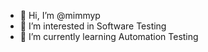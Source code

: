 - 👋 Hi, I’m @mimmyp
- 👀 I’m interested in Software Testing
- 🌱 I’m currently learning Automation Testing

<!---
mimmyp/mimmyp is a ✨ special ✨ repository because its `README.md` (this file) appears on your GitHub profile.
You can click the Preview link to take a look at your changes.
--->
